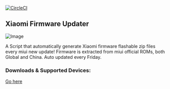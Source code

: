 [![CircleCI](https://circleci.com/gh/xiaomi-firmware-updater/mi-firmware-updater/tree/master.svg?style=svg)](https://circleci.com/gh/xiaomi-firmware-updater/mi-firmware-updater/tree/master)

## Xiaomi Firmware Updater
![Image](https://github.com/xiaomi-firmware-updater/downloads/raw/master/xiaomi.png)

A Script that automatically generate Xiaomi firmware flashable zip files every miui new update!
Firmware is extracted from miui official ROMs, both Global and China. Auto updated every Friday.

### Downloads & Supported Devices:
[Go here](https://xiaomi-firmware-updater.github.io/downloads/)
